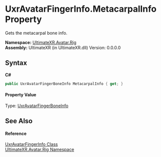 # UxrAvatarFingerInfo.MetacarpalInfo Property 
 

Gets the metacarpal bone info.

**Namespace:**&nbsp;<a href="N_UltimateXR_Avatar_Rig">UltimateXR.Avatar.Rig</a><br />**Assembly:**&nbsp;UltimateXR (in UltimateXR.dll) Version: 0.0.0.0

## Syntax

**C#**<br />
``` C#
public UxrAvatarFingerBoneInfo MetacarpalInfo { get; }
```


#### Property Value
Type: <a href="T_UltimateXR_Avatar_Rig_UxrAvatarFingerBoneInfo">UxrAvatarFingerBoneInfo</a>

## See Also


#### Reference
<a href="T_UltimateXR_Avatar_Rig_UxrAvatarFingerInfo">UxrAvatarFingerInfo Class</a><br /><a href="N_UltimateXR_Avatar_Rig">UltimateXR.Avatar.Rig Namespace</a><br />